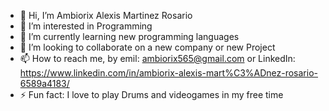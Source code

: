 - 👋 Hi, I’m Ambiorix Alexis Martinez Rosario
- 👀 I’m interested in Programming 
- 🌱 I’m currently learning new programming languages
- 💞️ I’m looking to collaborate on a new company or new Project
- 📫 How to reach me, by emil: ambiorix565@gmail.com or LinkedIn: https://www.linkedin.com/in/ambiorix-alexis-mart%C3%ADnez-rosario-6589a4183/
- ⚡ Fun fact: I love to play Drums and videogames in my free time
